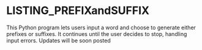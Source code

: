 # LISTING_PREFIXandSUFFIX
This Python program lets users input a word and choose to generate either prefixes or suffixes. It continues until the user decides to stop, handling input errors. Updates will be soon posted
